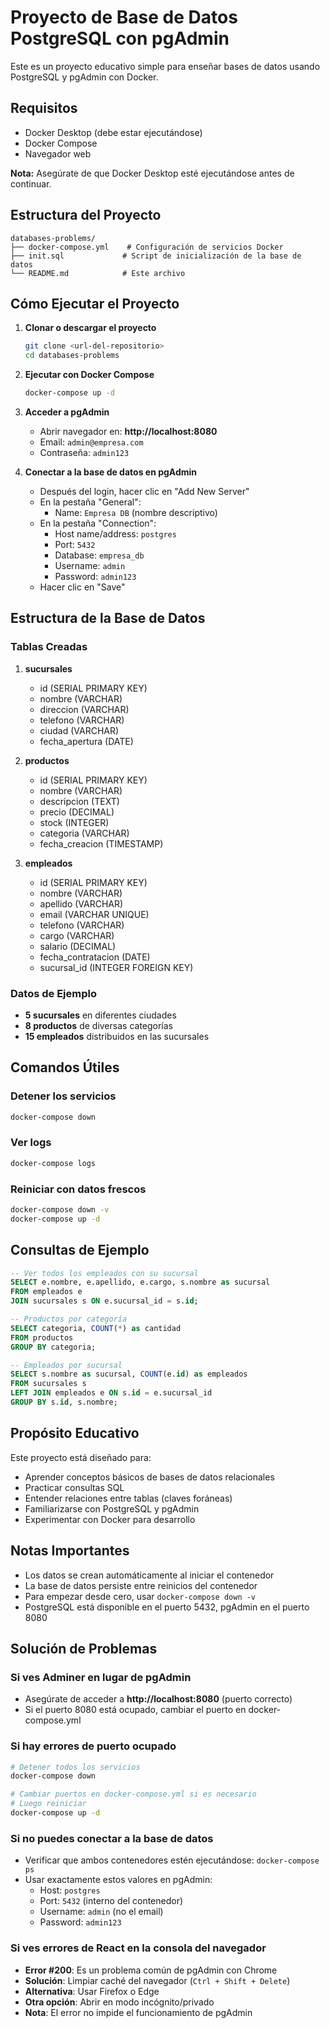 # Proyecto de Base de Datos PostgreSQL con pgAdmin

Este es un proyecto educativo simple para enseñar bases de datos usando PostgreSQL y pgAdmin con Docker.

## Requisitos

- Docker Desktop (debe estar ejecutándose)
- Docker Compose
- Navegador web

**Nota:** Asegúrate de que Docker Desktop esté ejecutándose antes de continuar.

## Estructura del Proyecto

```
databases-problems/
├── docker-compose.yml    # Configuración de servicios Docker
├── init.sql             # Script de inicialización de la base de datos
└── README.md            # Este archivo
```

## Cómo Ejecutar el Proyecto

1. **Clonar o descargar el proyecto**
   ```bash
   git clone <url-del-repositorio>
   cd databases-problems
   ```

2. **Ejecutar con Docker Compose**
   ```bash
   docker-compose up -d
   ```

3. **Acceder a pgAdmin**
   - Abrir navegador en: **http://localhost:8080**
   - Email: `admin@empresa.com`
   - Contraseña: `admin123`

4. **Conectar a la base de datos en pgAdmin**
   - Después del login, hacer clic en "Add New Server"
   - En la pestaña "General":
     - Name: `Empresa DB` (nombre descriptivo)
   - En la pestaña "Connection":
     - Host name/address: `postgres`
     - Port: `5432`
     - Database: `empresa_db`
     - Username: `admin`
     - Password: `admin123`
   - Hacer clic en "Save"

## Estructura de la Base de Datos

### Tablas Creadas

1. **sucursales**
   - id (SERIAL PRIMARY KEY)
   - nombre (VARCHAR)
   - direccion (VARCHAR)
   - telefono (VARCHAR)
   - ciudad (VARCHAR)
   - fecha_apertura (DATE)

2. **productos**
   - id (SERIAL PRIMARY KEY)
   - nombre (VARCHAR)
   - descripcion (TEXT)
   - precio (DECIMAL)
   - stock (INTEGER)
   - categoria (VARCHAR)
   - fecha_creacion (TIMESTAMP)

3. **empleados**
   - id (SERIAL PRIMARY KEY)
   - nombre (VARCHAR)
   - apellido (VARCHAR)
   - email (VARCHAR UNIQUE)
   - telefono (VARCHAR)
   - cargo (VARCHAR)
   - salario (DECIMAL)
   - fecha_contratacion (DATE)
   - sucursal_id (INTEGER FOREIGN KEY)

### Datos de Ejemplo

- **5 sucursales** en diferentes ciudades
- **8 productos** de diversas categorías
- **15 empleados** distribuidos en las sucursales

## Comandos Útiles

### Detener los servicios
```bash
docker-compose down
```

### Ver logs
```bash
docker-compose logs
```

### Reiniciar con datos frescos
```bash
docker-compose down -v
docker-compose up -d
```

## Consultas de Ejemplo

```sql
-- Ver todos los empleados con su sucursal
SELECT e.nombre, e.apellido, e.cargo, s.nombre as sucursal
FROM empleados e
JOIN sucursales s ON e.sucursal_id = s.id;

-- Productos por categoría
SELECT categoria, COUNT(*) as cantidad
FROM productos
GROUP BY categoria;

-- Empleados por sucursal
SELECT s.nombre as sucursal, COUNT(e.id) as empleados
FROM sucursales s
LEFT JOIN empleados e ON s.id = e.sucursal_id
GROUP BY s.id, s.nombre;
```

## Propósito Educativo

Este proyecto está diseñado para:
- Aprender conceptos básicos de bases de datos relacionales
- Practicar consultas SQL
- Entender relaciones entre tablas (claves foráneas)
- Familiarizarse con PostgreSQL y pgAdmin
- Experimentar con Docker para desarrollo

## Notas Importantes

- Los datos se crean automáticamente al iniciar el contenedor
- La base de datos persiste entre reinicios del contenedor
- Para empezar desde cero, usar `docker-compose down -v`
- PostgreSQL está disponible en el puerto 5432, pgAdmin en el puerto 8080

## Solución de Problemas

### Si ves Adminer en lugar de pgAdmin
- Asegúrate de acceder a **http://localhost:8080** (puerto correcto)
- Si el puerto 8080 está ocupado, cambiar el puerto en docker-compose.yml

### Si hay errores de puerto ocupado
```bash
# Detener todos los servicios
docker-compose down

# Cambiar puertos en docker-compose.yml si es necesario
# Luego reiniciar
docker-compose up -d
```

### Si no puedes conectar a la base de datos
- Verificar que ambos contenedores estén ejecutándose: `docker-compose ps`
- Usar exactamente estos valores en pgAdmin:
  - Host: `postgres`
  - Port: `5432` (interno del contenedor)
  - Username: `admin` (no el email)
  - Password: `admin123`

### Si ves errores de React en la consola del navegador
- **Error #200**: Es un problema común de pgAdmin con Chrome
- **Solución**: Limpiar caché del navegador (`Ctrl + Shift + Delete`)
- **Alternativa**: Usar Firefox o Edge
- **Otra opción**: Abrir en modo incógnito/privado
- **Nota**: El error no impide el funcionamiento de pgAdmin
